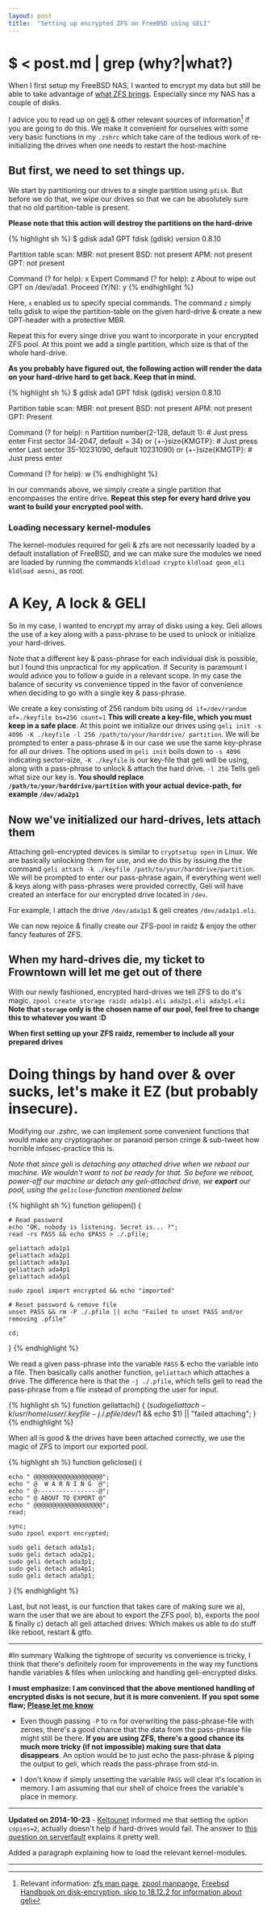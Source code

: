 ```yaml
---
layout: post
title:  "Setting up encrypted ZFS on FreeBSD using GELI"
---
```


# $ < post.md | grep (why\?|what\?)
When I first setup my FreeBSD NAS, I wanted to encrypt my data but still be able to
take advantage of [what ZFS brings](https://en.wikipedia.org/wiki/ZFS#Features).
Especially since my NAS has a couple of disks.

I advice you to read up on [geli](https://www.freebsd.org/cgi/man.cgi?query=geli)
& other relevant sources of information[^1] if you are going to do this. We make it convenient for
ourselves with some very basic functions in my `.zshrc` which take care of the tedious work of
re-initializing the drives when one needs to restart the host-machine

## But first, we need to set things up.
We start by partitioning our drives to a single partition using `gdisk`.
But before we do that, we wipe our drives so that we can be absolutely sure that no old
partition-table is present.

**Please note that this action will destroy the partitions on the hard-drive**

{% highlight sh %}
$ gdisk ada1
GPT fdisk (gdisk) version 0.8.10

Partition table scan:
	MBR: not present
	BSD: not present
	APM: not present
	GPT: not present

Command (? for help): x
Expert Command (? for help): z
About to wipe out GPT on /dev/ada1. Proceed (Y/N): y
{% endhighlight %}

Here, `x` enabled us to specify special commands. The command `z` simply tells gdisk to wipe
the partition-table on the given hard-drive & create a new GPT-header with a protective MBR.

Repeat this for every singe drive you want to incorporate in your encrypted ZFS pool.
At this point we add a single partition, which size is that of the whole hard-drive.

**As you probably have figured out, the following action will render the data on your
hard-drive hard to get back. Keep that in mind.**

{% highlight sh %}
$ gdisk ada1
GPT fdisk (gdisk) version 0.8.10

Partition table scan:
	MBR: not present
	BSD: not present
	APM: not present
	GPT: Present

Command (? for help): n
Partition number(2-128, default 1): # Just press enter
First sector 34-2047, default = 34) or {+-}size{KMGTP}: # Just press enter
Last sector 35-10231090, default 10231090) or {+-}size{KMGTP}: # Just press enter

Command (? for help): w
{% endhighlight %}

In our commands above, we simply create a single partition that encompasses the entire drive.
**Repeat this step for every hard drive you want to build your encrypted pool with.**

### Loading necessary kernel-modules
The kernel-modules required for geli & zfs are not necessarily loaded by a default
installation of FreeBSD, and we can make sure the modules we need are loaded by running the commands
`kldload crypto` `kldload geom_eli` `kldload aesni`, as root.

# A Key, A lock & GELI
So in my case, I wanted to encrypt my array of disks using a key. Geli allows the use of a key
along with a pass-phrase to be used to unlock or initialize your hard-drives.

Note that a different key & pass-phrase for each individual disk is possible, but I found this
unpractical for my application. If Security is paramount I would advice you to follow a
guide in a relevant scope. In my case the balance of security vs convenience tipped
in the favor of convenience when deciding to go with a single key & pass-phrase.

We create a key consisting of 256 random bits using `dd if=/dev/random of=./keyfile bs=256
count=1` **This will create a key-file, which you must keep in a safe place**. At this point
we initialize our drives using `geli init -s 4096 -K ./keyfile -l 256 /path/to/your/harddrive/
partition`. We will be prompted to enter a pass-phrase & in our case we use the same key-phrase
for all our drives. The options used in `geli init` boils down to `-s 4096` indicating
sector-size, `-K ./keyfile` is our key-file that geli will be using, along with a pass-phrase
to unlock & attach the hard drive. `-l 256` Tells geli what size our key is. **You should
replace `/path/to/your/harddrive/partition` with your actual device-path, for example
`/dev/ada2p1`**

## Now we've initialized our hard-drives, lets attach them
Attaching geli-encrypted devices is similar to `cryptsetup open` in Linux. We are basically
unlocking them for use, and we do this by issuing the the command `geli attach -k ./keyfile
/path/to/your/harddrive/partition`. We will be prompted to enter our pass-phrase again, if
everything went well & keys along with pass-phrases were provided correctly, Geli will have
created an interface for our encrypted drive located in `/dev`.

For example, I attach the drive `/dev/ada1p1` & geli creates `/dev/ada1p1.eli`.

We can now rejoice & finally create our ZFS-pool in raidz & enjoy the other fancy features of
ZFS.

## When my hard-drives die, my ticket to Frowntown will let me get out of there
With our newly fashioned, encrypted hard-drives we tell ZFS to do it's magic.
`zpool create storage raidz ada1p1.eli ada2p1.eli ada3p1.eli`
**Note that `storage` only is the chosen name of our pool, feel free to change this to whatever
you want :D**

**When first setting up your ZFS raidz, remember to include all your prepared drives**

# Doing things by hand over & over sucks, let's make it EZ (but probably insecure).
Modifying our *.zshrc*, we can implement some convenient functions that would make
any cryptographer or paranoid person cringe & sub-tweet how horrible infosec-practice this is.

*Note that since geli is detaching any attached drive when we reboot our machine. We wouldn't
want to not be ready for that. So before we reboot, power-off our machine or detach any
geli-attached drive, we **export** our pool, using the `geliclose`-function mentioned below* 

{% highlight sh %}
function geliopen() {

    # Read password
    echo "OK, nobody is listening. Secret is... ?";
    read -rs PASS && echo $PASS > ./.pfile;
    
    geliattach ada1p1
    geliattach ada2p1
    geliattach ada3p1
    geliattach ada4p1
    geliattach ada5p1

    sudo zpool import encrypted && echo "imported"

    # Reset password & remove file
    unset PASS && rm -P ./.pfile || echo "Failed to unset PASS and/or removing .pfile"
    
    cd;
}
{% endhighlight %}

We read a given pass-phrase into the variable `PASS` & echo the variable into a file.
Then basically calls another function, `geliattach` which attaches a drive. The
difference here is that the `-j ./.pfile`, which tells geli to read the pass-phrase from a file
instead of prompting the user for input.

{% highlight sh %}
function geliattach() {
    $(sudo geli attach -k /usr/home/user/.keyfile -j ./.pfile /dev/$1 && echo $1) || "failed attaching";
}
{% endhighlight %}

When all is good & the drives have been attached correctly, we use the magic of ZFS to import
our exported pool.

{% highlight sh %}
function geliclose() {

    echo " @@@@@@@@@@@@@@@@@@@";
    echo " @  W A R N I N G  @";
    echo " @-----------------@";
    echo " @ ABOUT TO EXPORT @"
    echo " @@@@@@@@@@@@@@@@@@@";
    read;

    sync;
    sudo zpool export encrypted;

    sudo geli detach ada1p1;
    sudo geli detach ada2p1;
    sudo geli detach ada3p1;
    sudo geli detach ada4p1;
    sudo geli detach ada5p1;
}
{% endhighlight %}

Last, but not least, is our function that takes care of making sure we a), warn the user that
we are about to export the ZFS pool, b), exports the pool & finally c) detach all geli attached
drives. Which makes us able to do stuff like reboot, restart & gtfo.

* * *

#In summary
Walking the tightrope of security vs convenience is tricky, I think that there's definitely
room for improvements in the way my functions handle variables & files when unlocking and
handling geli-encrypted disks.

**I must emphasize: I am convinced that the above mentioned handling of encrypted disks is
not secure, but it is more convenient. If you spot some flaw; [Please let me know](https://twitter.com/jonatanhal)**

+ Even though passing `-P` to `rm` for overwriting the pass-phrase-file with zeroes, there's a
good chance that the data from the pass-phrase file might still be there. **If you are using
ZFS, there's a good chance its much more tricky (if not impossible) making sure that data
disappears**. An option would be to just echo the pass-phrase & piping the output to geli,
which reads the pass-phrase from std-in.

+ I don't know if simply unsetting the variable `PASS` will clear it's location in memory. I am
assuming that our shell of choice frees the variable's place in memory.

* * *

**Updated on 2014-10-23** - [Keltounet](https://twitter.com/Keltounet) informed me that setting the option `copies=2`,
actually doesn't help if hard-drives would fail. The answer to [this question on serverfault](http://serverfault.com/questions/377892/zfs-how-do-you-restore-the-correct-number-of-copies-after-losing-a-drive)
explains it pretty well.

Added a paragraph explaining how to load the relevant kernel-modules.

* * *

[^1]: Relevant information: [zfs man page](https://www.freebsd.org/cgi/man.cgi?query=zfs&apropos=0&sektion=0&manpath=FreeBSD+10.1-RELEASE&arch=default&format=html), [zpool manpange](https://www.freebsd.org/cgi/man.cgi?query=zpool&apropos=0&sektion=0&manpath=FreeBSD+10.1-RELEASE&arch=default&format=html), [Freebsd Handbook on disk-encryption, skip to 18.12.2 for information about geli](https://www.freebsd.org/doc/en/books/handbook/disks-encrypting.html)

